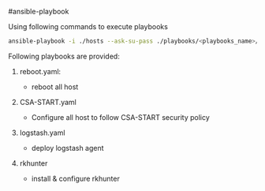 #ansible-playbook

Using following commands to execute playbooks

```sh
ansible-playbook -i ./hosts --ask-su-pass ./playbooks/<playbooks_name>/main.yaml 
```

Following playbooks are provided: 

1. reboot.yaml:
    * reboot all host

2. CSA-START.yaml
    * Configure all host to follow CSA-START security policy

3. logstash.yaml
    * deploy logstash agent 

4. rkhunter
    * install & configure rkhunter
